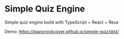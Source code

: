 # Simple Quiz Engine

Simple quiz engine build with TypeScript + React + Reux

Demo: https://pianorockcover.github.io/simple-quiz/dist/
